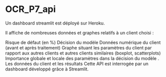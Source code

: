 # OCR_P7_api
Un dashboard streamlit est déployé sur Heroku. 

Il affiche de nombreuses données et graphes relatifs à un client choisi :

Risque de défaut (en %)
Décision du modèle
Données numérique du client (avant et après traitement)
Graphe situant les paramètres du client par rapport aux autres clients et autres clients similaires (boxplot, scatterplots)
Importance globale et locale des paramètres dans la décision du modèle . Les données du client et les résultats Cette API est interrogée par un dashboard développé grâce à Streamlit.
